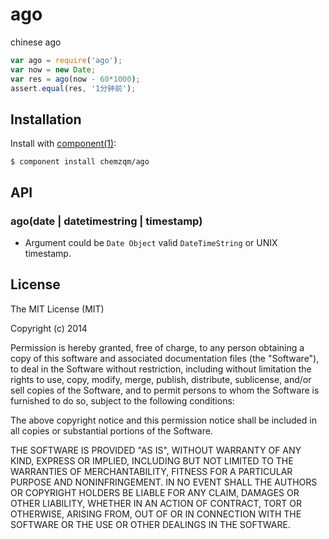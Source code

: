 # ago

  chinese ago

``` js
var ago = require('ago');
var now = new Date;
var res = ago(now - 60*1000);
assert.equal(res, '1分钟前');
```

## Installation

  Install with [component(1)](http://component.io):

    $ component install chemzqm/ago

## API

### ago(date | datetimestring | timestamp)

* Argument could be `Date Object` valid `DateTimeString` or UNIX timestamp.

## License

  The MIT License (MIT)

  Copyright (c) 2014 <copyright holders>

  Permission is hereby granted, free of charge, to any person obtaining a copy
  of this software and associated documentation files (the "Software"), to deal
  in the Software without restriction, including without limitation the rights
  to use, copy, modify, merge, publish, distribute, sublicense, and/or sell
  copies of the Software, and to permit persons to whom the Software is
  furnished to do so, subject to the following conditions:

  The above copyright notice and this permission notice shall be included in
  all copies or substantial portions of the Software.

  THE SOFTWARE IS PROVIDED "AS IS", WITHOUT WARRANTY OF ANY KIND, EXPRESS OR
  IMPLIED, INCLUDING BUT NOT LIMITED TO THE WARRANTIES OF MERCHANTABILITY,
  FITNESS FOR A PARTICULAR PURPOSE AND NONINFRINGEMENT. IN NO EVENT SHALL THE
  AUTHORS OR COPYRIGHT HOLDERS BE LIABLE FOR ANY CLAIM, DAMAGES OR OTHER
  LIABILITY, WHETHER IN AN ACTION OF CONTRACT, TORT OR OTHERWISE, ARISING FROM,
  OUT OF OR IN CONNECTION WITH THE SOFTWARE OR THE USE OR OTHER DEALINGS IN
  THE SOFTWARE.
